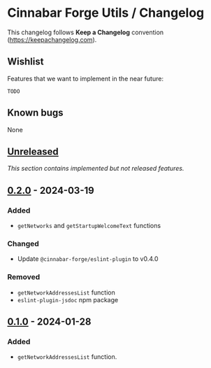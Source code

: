 # Cinnabar Forge Utils / Changelog

This changelog follows **Keep a Changelog** convention (<https://keepachangelog.com>).

## Wishlist

Features that we want to implement in the near future:

```
TODO
```

## Known bugs

None

## [Unreleased]

_This section contains implemented but not released features._

## [0.2.0] - 2024-03-19

### Added

- `getNetworks` and `getStartupWelcomeText` functions

### Changed

- Update `@cinnabar-forge/eslint-plugin` to v0.4.0

### Removed

- `getNetworkAddressesList` function
- `eslint-plugin-jsdoc` npm package

## [0.1.0] - 2024-01-28

### Added

- `getNetworkAddressesList` function.

[unreleased]: https://github.com/cinnabar-forge/node-utils/compare/v0.2.0...HEAD
[0.2.0]: https://github.com/cinnabar-forge/node-utils/releases/tag/v0.2.0
[0.1.0]: https://github.com/cinnabar-forge/node-utils/releases/tag/v0.1.0
